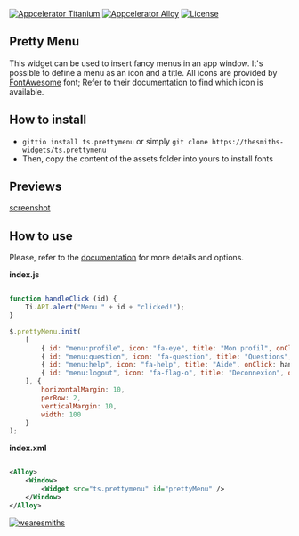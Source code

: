 [![Appcelerator
Titanium](http://www-static.appcelerator.com/badges/titanium-git-badge-sq.png)](http://appcelerator.com/titanium/)
[![Appcelerator
Alloy](http://www-static.appcelerator.com/badges/alloy-git-badge-sq.png)](http://appcelerator.com/alloy/)
[![License](http://img.shields.io/badge/license-Apache%202.0-blue.svg?style=flat)](http://choosealicense.com/licenses/apache-2.0/)

## Pretty Menu
This widget can be used to insert fancy menus in an app window. It's possible to define a menu as an
icon and a title. All icons are provided by [FontAwesome](https://fontawesome.io/icons) font; Refer
to their documentation to find which icon is available.

## How to install
- `gittio install ts.prettymenu` or simply `git clone https://thesmiths-widgets/ts.prettymenu`
- Then, copy the content of the assets folder into yours to install fonts

## Previews 

[screenshot](https://github.com/thesmiths-widgets/ts.prettymenu/blob/doc/images/screenshot.png)

## How to use
Please, refer to the [documentation](https://thesmiths-widgets.github.io/ts.prettymenu) for more
details and options.

**index.js**

```javascript

function handleClick (id) {
    Ti.API.alert("Menu " + id + "clicked!");
}

$.prettyMenu.init(
    [
        { id: "menu:profile", icon: "fa-eye", title: "Mon profil", onClick: handleClick },
        { id: "menu:question", icon: "fa-question", title: "Questions", onClick: handleClick },
        { id: "menu:help", icon: "fa-help", title: "Aide", onClick: handleClick },
        { id: "menu:logout", icon: "fa-flag-o", title: "Deconnexion", onClick: handleClick }
    ], {
        horizontalMargin: 10,
        perRow: 2,
        verticalMargin: 10,
        width: 100
    }
);

```

**index.xml**

```xml

<Alloy>
    <Window>
        <Widget src="ts.prettymenu" id="prettyMenu" />
    </Window>
</Alloy>

```

[![wearesmiths](http://wearesmiths.com/media/logoGitHub.png)](http://wearesmiths.com)
